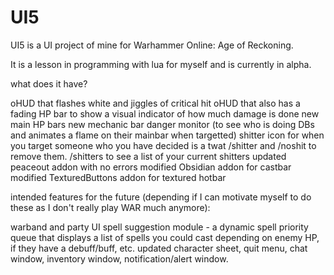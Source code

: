 # UI5
UI5 is a UI project of mine for Warhammer Online: Age of Reckoning.

It is a lesson in programming with lua for myself and is currently in alpha.

what does it have?

oHUD that flashes white and jiggles of critical hit
oHUD that also has a fading HP bar to show a visual indicator of how much damage is done
new main HP bars
new mechanic bar
danger monitor (to see who is doing DBs and animates a flame on their mainbar when targetted)
shitter icon for when you target someone who you have decided is a twat /shitter <name> and /noshit <name> to remove them. /shitters to see a list of your current shitters
updated peaceout addon with no errors
modified Obsidian addon for castbar
modified TexturedButtons addon for textured hotbar

intended features for the future (depending if I can motivate myself to do these as I don't really play WAR much anymore):

warband and party UI
spell suggestion module - a dynamic spell priority queue that displays a list of spells you could cast depending on enemy HP, if they have a debuff/buff, etc.
updated character sheet, quit menu, chat window, inventory window, notification/alert window.
